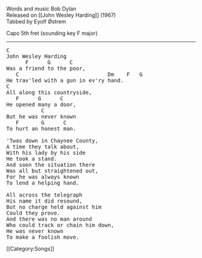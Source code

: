 Words and music Bob Dylan<br>
Released on [[John Wesley Harding]] (1967) <br>
Tabbed by Eyolf Østrem

Capo 5th fret (sounding key F major)

----
<pre class="verse">
C
John Wesley Harding
      F      G      C
Was a friend to the poor,
   C                            Dm    F   G
He trav'led with a gun in ev'ry hand.
C
All along this countryside,
   F      G      C
He opened many a door,
           C
But he was never known
   F       G      C
To hurt an honest man.

'Twas down in Chaynee County,
A time they talk about,
With his lady by his side
He took a stand.
And soon the situation there
Was all but straightened out,
For he was always known
To lend a helping hand.

All across the telegraph
His name it did resound,
But no charge held against him
Could they prove.
And there was no man around
Who could track or chain him down,
He was never known
To make a foolish move.
</pre>

[[Category:Songs]]